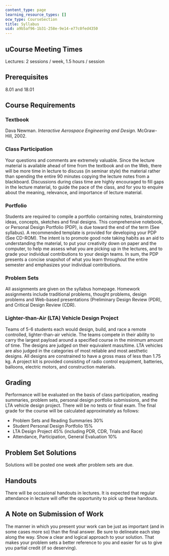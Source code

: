 ```yaml
---
content_type: page
learning_resource_types: []
ocw_type: CourseSection
title: Syllabus
uid: a9b5af96-1b31-258e-9e14-e77c0fed4350
---
```


uCourse Meeting Times
---------------------

Lectures: 2 sessions / week, 1.5 hours / session

Prerequisites
-------------

8.01 and 18.01

Course Requirements
-------------------

### Textbook

Dava Newman. _Interactive Aerospace Engineering and Design._ McGraw-Hill, 2002.

### Class Participation

Your questions and comments are extremely valuable. Since the lecture material is available ahead of time from the textbook and on the Web, there will be more time in lecture to discuss (in seminar style) the material rather than spending the entire 90 minutes copying the lecture notes from a blackboard. Discussions during class time are highly encouraged to fill gaps in the lecture material, to guide the pace of the class, and for you to enquire about the meaning, relevance, and importance of lecture material.

### Portfolio

Students are required to compile a portfolio containing notes, brainstorming ideas, concepts, sketches and final designs. This comprehensive notebook, or Personal Design Portfolio (PDP), is due toward the end of the term (See syllabus). A recommended template is provided for developing your PDP (See CD-ROM). The intent is to promote good note taking habits as an aid to understanding the material, to put your creativity down on paper and the computer, to help me assess what you are picking up in the lectures, and to grade your individual contributions to your design teams. In sum, the PDP presents a concise snapshot of what you learn throughout the entire semester and emphasizes your individual contributions.

### Problem Sets

All assignments are given on the syllabus homepage. Homework assignments include traditional problems, thought problems, design problems and Web-based presentations (Preliminary Design Review (PDR), and Critical Design Review (CDR).

### Lighter-than-Air (LTA) Vehicle Design Project

Teams of 5-6 students each would design, build, and race a remote controlled, lighter-than-air vehicle. The teams compete in their ability to carry the largest payload around a specified course in the minimum amount of time. The designs are judged on their equivalent mass/time. LTA vehicles are also judged in the categories of most reliable and most aesthetic designs. All designs are constrained to have a gross mass of less than 1.75 kg. A project kit is provided consisting of radio control equipment, batteries, balloons, electric motors, and construction materials.

Grading
-------

Performance will be evaluated on the basis of class participation, reading summaries, problem sets, personal design portfolio submissions, and the LTA vehicle design project. There will be no tests or final exam. The final grade for the course will be calculated approximately as follows:

*   Problem Sets and Reading Summaries 30%
*   Student Personal Design Portfolio 15%
*   LTA Design Project 45% (including PDR, CDR, Trials and Race)
*   Attendance, Participation, General Evaluation 10%

Problem Set Solutions
---------------------

Solutions will be posted one week after problem sets are due.

Handouts
--------

There will be occasional handouts in lectures. It is expected that regular attendance in lecture will offer the opportunity to pick up these handouts.

A Note on Submission of Work
----------------------------

The manner in which you present your work can be just as important (and in some cases more so) than the final answer. Be sure to delineate each step along the way. Show a clear and logical approach to your solution. That makes your problem sets a better reference to you and easier for us to give you partial credit (if so deserving).